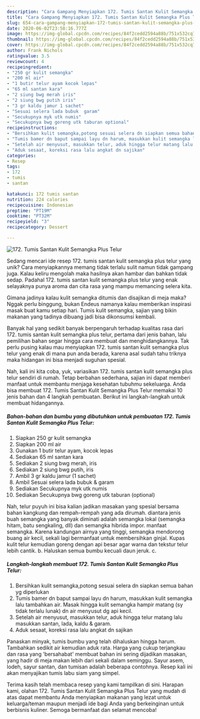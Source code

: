 ```yaml
---
description: "Cara Gampang Menyiapkan 172. Tumis Santan Kulit Semangka Plus Telur Anti Gagal"
title: "Cara Gampang Menyiapkan 172. Tumis Santan Kulit Semangka Plus Telur Anti Gagal"
slug: 654-cara-gampang-menyiapkan-172-tumis-santan-kulit-semangka-plus-telur-anti-gagal
date: 2020-06-02T23:58:16.777Z
image: https://img-global.cpcdn.com/recipes/84f2cedd2594a88b/751x532cq70/172-tumis-santan-kulit-semangka-plus-telur-foto-resep-utama.jpg
thumbnail: https://img-global.cpcdn.com/recipes/84f2cedd2594a88b/751x532cq70/172-tumis-santan-kulit-semangka-plus-telur-foto-resep-utama.jpg
cover: https://img-global.cpcdn.com/recipes/84f2cedd2594a88b/751x532cq70/172-tumis-santan-kulit-semangka-plus-telur-foto-resep-utama.jpg
author: Frank Nichols
ratingvalue: 3.5
reviewcount: 4
recipeingredient:
- "250 gr kulit semangka"
- "200 ml air"
- "1 butir telur ayam kocok lepas"
- "65 ml santan kara"
- "2 siung bwg merah iris"
- "2 siung bwg putih iris"
- "3 gr kaldu jamur 1 sachet"
- "Sesuai selera lada bubuk  garam"
- "Secukupnya myk utk numis"
- "Secukupnya bwg goreng utk taburan optional"
recipeinstructions:
- "Bersihkan kulit semangka,potong sesuai selera dn siapkan semua bahan yg diperlukan"
- "Tumis bamer dn baput sampai layu dn harum, masukkan kulit semangka lalu tambahkan air. Masak hingga kulit semangka hampir matang (sy tidak terlalu lunak) dn air menyusut dg api kecil."
- "Setelah air menyusut, masukkan telur, aduk hingga telur matang lalu masukkan santan, lada, kaldu &amp; garam."
- "Aduk sesaat, koreksi rasa lalu angkat dn sajikan"
categories:
- Resep
tags:
- 172
- tumis
- santan

katakunci: 172 tumis santan 
nutrition: 224 calories
recipecuisine: Indonesian
preptime: "PT19M"
cooktime: "PT32M"
recipeyield: "3"
recipecategory: Dessert

---
```



![172. Tumis Santan Kulit Semangka Plus Telur](https://img-global.cpcdn.com/recipes/84f2cedd2594a88b/751x532cq70/172-tumis-santan-kulit-semangka-plus-telur-foto-resep-utama.jpg)

Sedang mencari ide resep 172. tumis santan kulit semangka plus telur yang unik? Cara menyiapkannya memang tidak terlalu sulit namun tidak gampang juga. Kalau keliru mengolah maka hasilnya akan hambar dan bahkan tidak sedap. Padahal 172. tumis santan kulit semangka plus telur yang enak selayaknya punya aroma dan cita rasa yang mampu memancing selera kita.

Gimana jadinya kalau kulit semangka ditumis dan disajikan di meja maka? Nggak perlu binggung, bukan Endeus namanya kalau memberikan inspirasi masak buat kamu setiap hari. Tumis kulit semangka, sajian yang bikin makanan yang tadinya dibuang jadi bisa dikonsumsi kembali.

Banyak hal yang sedikit banyak berpengaruh terhadap kualitas rasa dari 172. tumis santan kulit semangka plus telur, pertama dari jenis bahan, lalu pemilihan bahan segar hingga cara membuat dan menghidangkannya. Tak perlu pusing kalau mau menyiapkan 172. tumis santan kulit semangka plus telur yang enak di mana pun anda berada, karena asal sudah tahu triknya maka hidangan ini bisa menjadi suguhan spesial.


Nah, kali ini kita coba, yuk, variasikan 172. tumis santan kulit semangka plus telur sendiri di rumah. Tetap berbahan sederhana, sajian ini dapat memberi manfaat untuk membantu menjaga kesehatan tubuhmu sekeluarga. Anda bisa membuat 172. Tumis Santan Kulit Semangka Plus Telur memakai 10 jenis bahan dan 4 langkah pembuatan. Berikut ini langkah-langkah untuk membuat hidangannya.

<!--inarticleads1-->

##### Bahan-bahan dan bumbu yang dibutuhkan untuk pembuatan 172. Tumis Santan Kulit Semangka Plus Telur:

1. Siapkan 250 gr kulit semangka
1. Siapkan 200 ml air
1. Gunakan 1 butir telur ayam, kocok lepas
1. Sediakan 65 ml santan kara
1. Sediakan 2 siung bwg merah, iris
1. Sediakan 2 siung bwg putih, iris
1. Ambil 3 gr kaldu jamur (1 sachet)
1. Ambil Sesuai selera lada bubuk &amp; garam
1. Sediakan Secukupnya myk utk numis
1. Sediakan Secukupnya bwg goreng utk taburan (optional)


Nah, telur puyuh ini bisa kalian jadikan masakan yang spesial bersama bahan kangkung dan rempah-rempah yang ada dirumah. diantara jenis buah semangka yang banyak diminati adalah semangka lokal (semangka hitam, batu sengkaling, dll) dan semangka hibrida impor. manfaat semangka. Karena kandungan airnya yang tinggi, semangka mendorong buang air kecil, sekali lagi bermanfaat untuk membersihkan ginjal. Kupas kulit telur kemudian goreng dengan api besar agar warna dan tekstur telur lebih cantik. b. Haluskan semua bumbu kecuali daun jeruk. c. 

<!--inarticleads2-->

##### Langkah-langkah membuat 172. Tumis Santan Kulit Semangka Plus Telur:

1. Bersihkan kulit semangka,potong sesuai selera dn siapkan semua bahan yg diperlukan
1. Tumis bamer dn baput sampai layu dn harum, masukkan kulit semangka lalu tambahkan air. Masak hingga kulit semangka hampir matang (sy tidak terlalu lunak) dn air menyusut dg api kecil.
1. Setelah air menyusut, masukkan telur, aduk hingga telur matang lalu masukkan santan, lada, kaldu &amp; garam.
1. Aduk sesaat, koreksi rasa lalu angkat dn sajikan


Panaskan minyak, tumis bumbu yang telah dihaluskan hingga harum. Tambahkan sedikit air kemudian aduk rata. Harga yang cukup terjangkau dan rasa yang &#39;bersahabat&#39; membuat bahan ini sering dijadikan masakan, yang hadir di meja makan lebih dari sekali dalam seminggu. Sayur asem, lodeh, sayur santan, dan tumisan adalah beberapa contohnya. Resep kali ini akan menyajikan tumis labu siam yang simpel. 

Terima kasih telah membaca resep yang kami tampilkan di sini. Harapan kami, olahan 172. Tumis Santan Kulit Semangka Plus Telur yang mudah di atas dapat membantu Anda menyiapkan makanan yang lezat untuk keluarga/teman maupun menjadi ide bagi Anda yang berkeinginan untuk berbisnis kuliner. Semoga bermanfaat dan selamat mencoba!
